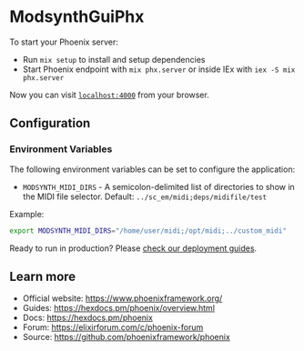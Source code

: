 # ModsynthGuiPhx

To start your Phoenix server:

  * Run `mix setup` to install and setup dependencies
  * Start Phoenix endpoint with `mix phx.server` or inside IEx with `iex -S mix phx.server`

Now you can visit [`localhost:4000`](http://localhost:4000) from your browser.

## Configuration

### Environment Variables

The following environment variables can be set to configure the application:

* `MODSYNTH_MIDI_DIRS` - A semicolon-delimited list of directories to show in the MIDI file selector. Default: `../sc_em/midi;deps/midifile/test`

Example:
```bash
export MODSYNTH_MIDI_DIRS="/home/user/midi;/opt/midi;../custom_midi"
```

Ready to run in production? Please [check our deployment guides](https://hexdocs.pm/phoenix/deployment.html).

## Learn more

  * Official website: https://www.phoenixframework.org/
  * Guides: https://hexdocs.pm/phoenix/overview.html
  * Docs: https://hexdocs.pm/phoenix
  * Forum: https://elixirforum.com/c/phoenix-forum
  * Source: https://github.com/phoenixframework/phoenix
